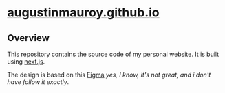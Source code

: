 # [augustinmauroy.github.io](https://augustinmauroy.github.io)

## Overview

This repository contains the source code of my personal website. It is built using [next.js](https://nextjs.org/).

The design is based on this [Figma](https://www.figma.com/file/lLUOTlAhBeqKqZ29MzYKm8/portfolio-design?type=design&node-id=0%3A1&mode=design&t=ngPGXTPWvSGbGPLX-1) _yes, I know, it's not great, and i don't have follow it exactly_.
